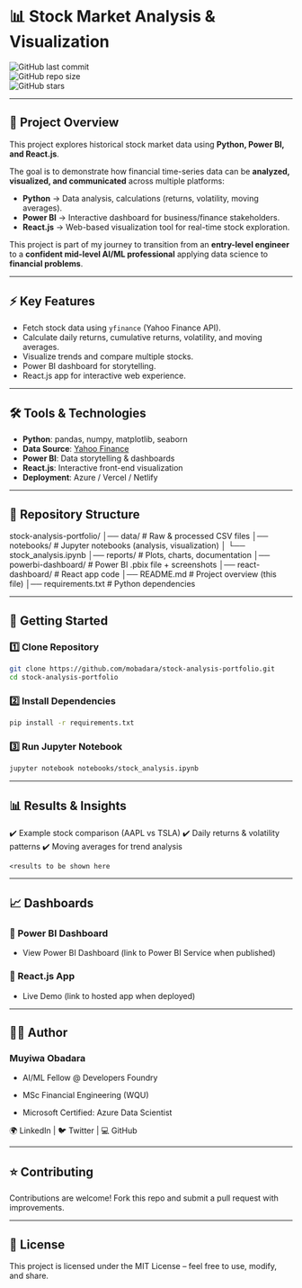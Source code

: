 # 📊 Stock Market Analysis & Visualization  

![GitHub last commit](https://img.shields.io/github/last-commit/mobadara/stock-analysis-portfolio?color=blue)  
![GitHub repo size](https://img.shields.io/github/repo-size/mobadara/stock-analysis-portfolio)  
![GitHub stars](https://img.shields.io/github/stars/mobadara/stock-analysis-portfolio?style=social)  

---

## 📌 Project Overview  
This project explores historical stock market data using **Python, Power BI, and React.js**.  

The goal is to demonstrate how financial time-series data can be **analyzed, visualized, and communicated** across multiple platforms:  
- **Python** → Data analysis, calculations (returns, volatility, moving averages).  
- **Power BI** → Interactive dashboard for business/finance stakeholders.  
- **React.js** → Web-based visualization tool for real-time stock exploration.  

This project is part of my journey to transition from an **entry-level engineer** to a **confident mid-level AI/ML professional** applying data science to **financial problems**.  

---

## ⚡ Key Features  
- Fetch stock data using `yfinance` (Yahoo Finance API).  
- Calculate daily returns, cumulative returns, volatility, and moving averages.  
- Visualize trends and compare multiple stocks.  
- Power BI dashboard for storytelling.  
- React.js app for interactive web experience.  

---

## 🛠️ Tools & Technologies  
- **Python**: pandas, numpy, matplotlib, seaborn  
- **Data Source**: [Yahoo Finance](https://finance.yahoo.com/)  
- **Power BI**: Data storytelling & dashboards  
- **React.js**: Interactive front-end visualization  
- **Deployment**: Azure / Vercel / Netlify  

---

## 📂 Repository Structure  

stock-analysis-portfolio/
│── data/ # Raw & processed CSV files
│── notebooks/ # Jupyter notebooks (analysis, visualization)
│ └── stock_analysis.ipynb
│── reports/ # Plots, charts, documentation
│── powerbi-dashboard/ # Power BI .pbix file + screenshots
│── react-dashboard/ # React app code
│── README.md # Project overview (this file)
│── requirements.txt # Python dependencies


---

## 🚀 Getting Started  

### 1️⃣ Clone Repository  
```bash
git clone https://github.com/mobadara/stock-analysis-portfolio.git
cd stock-analysis-portfolio
```
### 2️⃣ Install Dependencies
```bash
pip install -r requirements.txt
```

### 3️⃣ Run Jupyter Notebook
```bash
jupyter notebook notebooks/stock_analysis.ipynb
```
___
## 📊 Results & Insights

✔️ Example stock comparison (AAPL vs TSLA)
✔️ Daily returns & volatility patterns
✔️ Moving averages for trend analysis

`<results to be shown here`
___
## 📈 Dashboards
### 🔹 Power BI Dashboard

- View Power BI Dashboard
 (link to Power BI Service when published)

### 🔹 React.js App

- Live Demo
 (link to hosted app when deployed)
___
## 🧑‍💻 Author

### Muyiwa Obadara

- AI/ML Fellow @ Developers Foundry

- MSc Financial Engineering (WQU)

- Microsoft Certified: Azure Data Scientist

🌍 LinkedIn | 🐦 Twitter | 💻 GitHub
___
## ⭐ Contributing

Contributions are welcome! Fork this repo and submit a pull request with improvements.
___
## 📜 License

This project is licensed under the MIT License – feel free to use, modify, and share.
